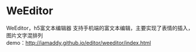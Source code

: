 # WeEditor
WeEditor，h5富文本编辑器
支持手机端的富文本编辑，主要实现了表情的插入，图片文字混排列    
demo：http://iamaddy.github.io/editor/weeditor/index.html
